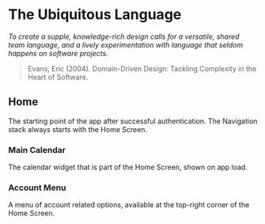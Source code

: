 # The Ubiquitous Language

_To create a supple, knowledge-rich design calls for a versatile, shared team language, and a lively experimentation with language that seldom happens on software projects._

> Evans, Eric (2004). Domain-Driven Design: Tackling Complexity in the Heart of Software.

## Home

The starting point of the app after successful authentication.  The Navigation stack always starts with the Home Screen.

### Main Calendar

The calendar widget that is part of the Home Screen, shown on app load.

### Account Menu

A menu of account related options, available at the top-right corner of the Home Screen.
